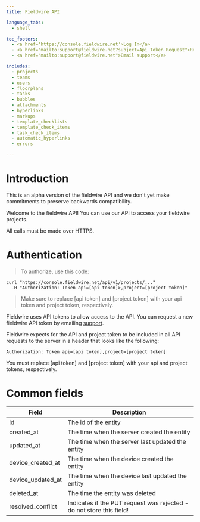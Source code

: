 ```yaml
---
title: Fieldwire API

language_tabs:
  - shell

toc_footers:
  - <a href='https://console.fieldwire.net'>Log In</a>
  - <a href="mailto:support@fieldwire.net?subject=Api Token Request">Request an API token</a>
  - <a href="mailto:support@fieldwire.net">Email support</a>

includes:
  - projects
  - teams
  - users
  - floorplans
  - tasks
  - bubbles
  - attachments
  - hyperlinks
  - markups
  - template_checklists
  - template_check_items
  - task_check_items
  - automatic_hyperlinks
  - errors

---
```


# Introduction

<aside class="warning">This is an alpha version of the fieldwire API and we don't yet make commitments to preserve backwards compatibility.</aside>

Welcome to the fieldwire API! You can use our API to access your fieldwire projects.

<aside class="notice">
All calls must be made over HTTPS.
</aside>

# Authentication

> To authorize, use this code:

```shell
curl "https://console.fieldwire.net/api/v1/projects/..."
  -H "Authorization: Token api=[api token]>,project=[project token]"
```

> Make sure to replace [api token] and [project token] with your api token and project token, respectively.

Fieldwire uses API tokens to allow access to the API. You can request a new fieldwire API token by emailing <a href="mailto:support@fieldwire.net?subject=Api Token Request">support</a>.

Fieldwire expects for the API and project token to be included in all API requests to the server in a header that looks like the following:

`Authorization: Token api=[api token],project=[project token]`

<aside class="notice">
You must replace [api token] and [project token] with your api and project tokens, respectively.
</aside>

# Common fields

Field | Description
--------- | -----------
id | The id of the entity
created_at | The time when the server created the entity
updated_at | The time when the server last updated the entity
device_created_at | The time when the device created the entity
device_updated_at | The time when the device last updated the entity
deleted_at | The time the entity was deleted
resolved_conflict | Indicates if the PUT request was rejected - do not store this field!
